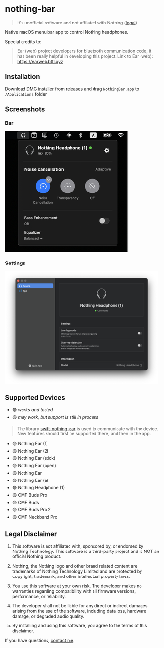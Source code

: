 # nothing-bar

> It's unofficial software and not affilated with Nothing ([legal](#legal-disclaimer))

Native macOS menu bar app to control Nothing headphones.

Special credits to:

> Ear (web) project developers for bluetooth communication code, it has been really helpful in developing this project. Link to Ear (web): https://earweb.bttl.xyz

## Installation

Download [DMG installer](https://github.com/bestK1ngArthur/nothing-bar/releases/download/1.0/NothingBar.dmg) from [releases](https://github.com/bestK1ngArthur/nothing-bar/releases) and drag `NothingBar.app` to `/Applications` folder.

## Screenshots

### Bar
<img width="400" alt="Screenshot" src="Screenshots/screenshot-bar.png" />

### Settings
<img width="500" alt="Screenshot" src="Screenshots/screenshot-settings.png" />

## Supported Devices

- 🟢 _works and tested_
- 🟡 _may work, but support is still in process_

> The library [swift-nothing-ear](https://github.com/bestK1ngArthur/swift-nothing-ear) is used to communicate with the device. New features should first be supported there, and then in the app.

- 🟡 Nothing Ear (1)
- 🟡 Nothing Ear (2)
- 🟡 Nothing Ear (stick)
- 🟡 Nothing Ear (open)
- 🟡 Nothing Ear
- 🟡 Nothing Ear (a)
- 🟢 Nothing Headphone (1)
- 🟡 CMF Buds Pro
- 🟡 CMF Buds
- 🟡 CMF Buds Pro 2
- 🟡 CMF Neckband Pro

## Legal Disclaimer

1. This software is not affiliated with, sponsored by, or endorsed by Nothing Technology. This software is a third-party project and is NOT an official Nothing product.

2. Nothing, the Nothing logo and other brand related content are trademarks of Nothing Technology Limited and are protected by copyright, trademark, and other intellectual property laws.

3. You use this software at your own risk. The developer makes no warranties regarding compatibility with all firmware versions, performance, or reliability. 

4. The developer shall not be liable for any direct or indirect damages arising from the use of the software, including data loss, hardware damage, or degraded audio quality. 

5. By installing and using this software, you agree to the terms of this disclaimer.

If you have questions, [contact me](mailto:bestk1ngarthur@aol.com).
